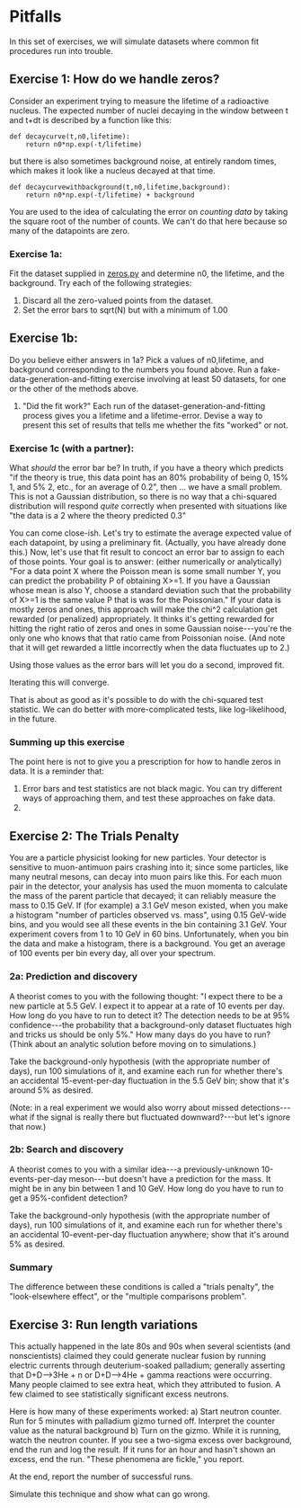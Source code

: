 # Pitfalls

In this set of exercises, we will simulate datasets where common fit procedures run into trouble.

## Exercise 1: How do we handle zeros?

Consider an experiment trying to measure the lifetime of a radioactive nucleus.  The expected number of nuclei decaying in the window between t and t+dt is described by a function like this:

```
def decaycurve(t,n0,lifetime):
	return n0*np.exp(-t/lifetime)
```

but there is also sometimes background noise, at entirely random times, which makes it look like a nucleus decayed at that time.

```
def decaycurvewithbackground(t,n0,lifetime,background):
	return n0*np.exp(-t/lifetime) + background
```

You are used to the idea of calculating the error on *counting data* by taking the square root of the number of counts.  We can't do that here because so many of the datapoints are zero.

### Exercise 1a:
Fit the dataset supplied in [zeros.py](zeros.py) and determine n0, the lifetime, and the background.  Try each of the following strategies:
1) Discard all the zero-valued points from the dataset.
2) Set the error bars to sqrt(N) but with a minimum of 1.00

## Exercise 1b:
Do you believe either answers in 1a?  Pick a values of n0,lifetime, and background corresponding to the numbers you found above.  Run a fake-data-generation-and-fitting exercise involving at least 50 datasets, for one or the other of the methods above.

1) "Did the fit work?"  Each run of the dataset-generation-and-fitting process  gives you a lifetime and a lifetime-error.  Devise a way to present this set of results that tells me whether the fits "worked" or not.

### Exercise 1c (with a partner):

What *should* the error bar be?  In truth, if you have a theory which predicts "if the theory is true, this data point has an 80% probability of being 0, 15% 1, and 5% 2, etc., for an average of 0.2", then ... we have a small problem.  This is not a Gaussian distribution, so there is no way that a chi-squared distribution will respond *quite* correctly when presented with situations like "the data is a 2 where the theory predicted 0.3"

You can come close-ish.  Let's try to estimate the average expected value of each datapoint, by using a preliminary fit.  (Actually, you have already done this.)  Now, let's use that fit result to concoct an error bar to assign to each of those points.  Your goal is to answer: (either numerically or analytically) "For a data point X where the Poisson mean is some small number Y, you can predict the probability P of obtaining X>=1.  If you have a Gaussian whose mean is also Y, choose a standard deviation such that the probability of X>=1 is the same value P that is was for the Poissonian."  If your data is mostly zeros and ones, this approach will make the chi^2 calculation get rewarded (or penalized) appropriately.  It thinks it's getting rewarded for hitting the right ratio of zeros and ones in some Gaussian noise---you're the only one who knows that that ratio came from Poissonian noise.  (And note that it will get rewarded a little incorrectly when the data fluctuates up to 2.) 

Using those values as the error bars will let you do a second, improved fit.

Iterating this will converge.

That is about as good as it's possible to do with the chi-squared test statistic.  We can do better with more-complicated tests, like log-likelihood, in the future.

### Summing up this exercise

The point here is not to give you a prescription for how to handle zeros in data.  It is a reminder that:

1) Error bars and test statistics are not black magic.  You can try different ways of approaching them, and test these approaches on fake data. 
2) 

## Exercise 2: The Trials Penalty

You are a particle physicist looking for new particles.  Your detector is sensitive to muon-antimuon pairs crashing into it; since some particles, like many neutral mesons, can decay into muon pairs like this.  For each muon pair in the detector, your analysis has used the muon momenta to calculate the mass of the parent particle that decayed; it can reliably measure the mass to 0.15 GeV. If (for example) a 3.1 GeV meson existed, when you make a histogram "number of particles observed vs. mass", using 0.15 GeV-wide bins, and you would see all these events in the bin containing 3.1 GeV.  Your experiment covers from 1 to 10 GeV in 60 bins.   Unfortunately, when you bin the data and make a histogram, there is a background.  You get an average of 100 events per bin every day, all over your spectrum.

### 2a: Prediction and discovery
A theorist comes to you with the following thought: "I expect there to be a new particle at 5.5 GeV.  I expect it to appear at a rate of 10 events per day.  How long do you have to run to detect it?  The detection needs to be at 95% confidence---the probability that a background-only dataset fluctuates high and tricks us should be only 5%."   How many days do you have to run?  (Think about an analytic solution before moving on to simulations.)  

Take the background-only hypothesis (with the appropriate number of days), run 100 simulations of it, and examine each run for whether there's an accidental 15-event-per-day fluctuation in the 5.5 GeV bin; show that it's around 5% as desired.

(Note: in a real experiment we would also worry about missed detections---what if the signal is really there but fluctuated downward?---but let's ignore that now.) 

### 2b: Search and discovery
A theorist comes to you with a similar idea---a previously-unknown 10-events-per-day meson---but doesn't have a prediction for the mass.  It might be in any bin between 1 and 10 GeV.  How long do you have to run to get a 95%-confident detection?

Take the background-only hypothesis (with the appropriate number of days), run 100 simulations of it, and examine each run for whether there's an accidental 10-event-per-day fluctuation anywhere; show that it's around 5% as desired.

### Summary
The difference between these conditions is called a "trials penalty", the "look-elsewhere effect", or the "multiple comparisons problem".  

## Exercise 3: Run length variations

This actually happened in the late 80s and 90s when several scientists (and nonscientists) claimed they could generate nuclear fusion by running electric currents through deuterium-soaked palladium; generally asserting that  D+D-->3He + n or D+D-->4He + gamma reactions were occurring.  Many people claimed to see extra heat, which they attributed to fusion.  A few claimed to see statistically significant excess neutrons.

Here is how many of these experiments worked:
a) Start neutron counter.  Run for 5 minutes with palladium gizmo turned off.  Interpret the counter value as the natural background 
b) Turn on the gizmo.  While it is running, watch the neutron counter.  If you see a two-sigma excess over background, end the run and log the result.  If it runs for an hour and hasn't shown an excess, end the run.  "These phenomena are fickle," you report.

At the end, report the number of successful runs. 

Simulate this technique and show what can go wrong.

